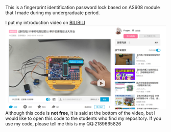 This is a fingerprint identification password lock based on AS608 module that I made during my undergraduate period.

I put my introduction video on [BILIBILI](https://www.bilibili.com/video/BV1S3411M7FK/?spm_id_from=333.337.search-card.all.click&vd_source=e31423a360f54538d4f8cf2bfce0f80d)
![image](https://github.com/177CM/FPL-SCM/blob/master/pics/111.png)
Although this code is **not free**, it is said at the bottom of the video, but I would like to open this code to the students who find my repository. If you use my code, please tell me this is my QQ:2189665826

